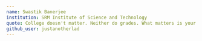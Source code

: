 ```yaml
---
name: Swastik Banerjee
institution: SRM Institute of Science and Technology
quote: College doesn't matter. Neither do grades. What matters is your passion and will to never give up.
github_user: justanotherlad
---
```


